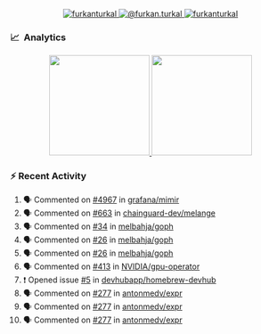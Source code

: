 <p align="center">
  <a href="https://linkedin.com/in/furkanturkal" target="blank">
    <img src="https://img.shields.io/badge/linkedin-%230077B5.svg?&style=for-the-badge&logo=linkedin&logoColor=white" alt="furkanturkal" />
  </a>
  <a href="https://medium.com/@furkan.turkal" target="blank">
    <img src="https://img.shields.io/badge/medium-%2312100E.svg?&style=for-the-badge&logo=medium&logoColor=white" alt="@furkan.turkal" />
  </a>
  <a href="https://twitter.com/furkanturkaI" target="blank">
    <img src="https://img.shields.io/badge/Twitter-1DA1F2?style=for-the-badge&logo=twitter&logoColor=white" alt="furkanturkaI" />
  </a>
</p>

### 📈 &nbsp;Analytics

<p align="center">
  <a href="https://coderstats.net/github/#Dentrax">
    <img height="180em" src="https://github-readme-stats-eight-theta.vercel.app/api?username=Dentrax&show_icons=true&theme=algolia&include_all_commits=true&count_private=true&line_height=26"/>
    <img height="180em" src="https://github-readme-stats-eight-theta.vercel.app/api/top-langs/?username=Dentrax&layout=compact&langs_count=8&theme=algolia&line_height=26"/>
  </a>
</p>

### :zap: Recent Activity

<!--START_SECTION:activity-->
1. 🗣 Commented on [#4967](https://github.com/grafana/mimir/pull/4967#issuecomment-1724258315) in [grafana/mimir](https://github.com/grafana/mimir)
2. 🗣 Commented on [#663](https://github.com/chainguard-dev/melange/pull/663#issuecomment-1724132405) in [chainguard-dev/melange](https://github.com/chainguard-dev/melange)
3. 🗣 Commented on [#34](https://github.com/melbahja/goph/pull/34#issuecomment-1724067153) in [melbahja/goph](https://github.com/melbahja/goph)
4. 🗣 Commented on [#26](https://github.com/melbahja/goph/issues/26#issuecomment-1724060574) in [melbahja/goph](https://github.com/melbahja/goph)
5. 🗣 Commented on [#26](https://github.com/melbahja/goph/issues/26#issuecomment-1723791829) in [melbahja/goph](https://github.com/melbahja/goph)
6. 🗣 Commented on [#413](https://github.com/NVIDIA/gpu-operator/issues/413#issuecomment-1723495033) in [NVIDIA/gpu-operator](https://github.com/NVIDIA/gpu-operator)
7. ❗ Opened issue [#5](https://github.com/devhubapp/homebrew-devhub/issues/5) in [devhubapp/homebrew-devhub](https://github.com/devhubapp/homebrew-devhub)
8. 🗣 Commented on [#277](https://github.com/antonmedv/expr/issues/277#issuecomment-1722552529) in [antonmedv/expr](https://github.com/antonmedv/expr)
9. 🗣 Commented on [#277](https://github.com/antonmedv/expr/issues/277#issuecomment-1722539280) in [antonmedv/expr](https://github.com/antonmedv/expr)
10. 🗣 Commented on [#277](https://github.com/antonmedv/expr/issues/277#issuecomment-1722490274) in [antonmedv/expr](https://github.com/antonmedv/expr)
<!--END_SECTION:activity-->
